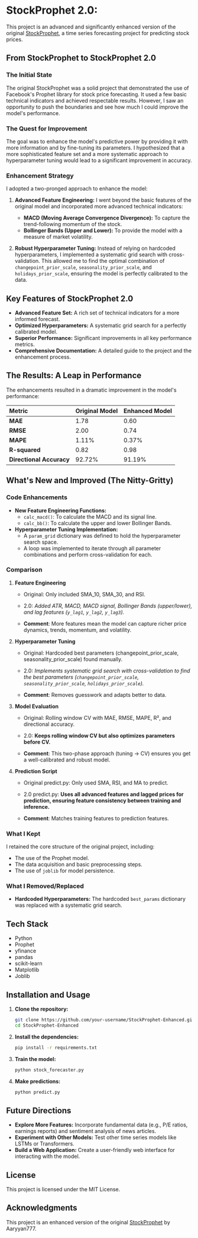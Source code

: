 # StockProphet 2.0:

This project is an advanced and significantly enhanced version of the original [StockProphet](https://github.com/Aaryyan777/StockProphet), a time series forecasting project for predicting stock prices.

## From StockProphet to StockProphet 2.0

### The Initial State

The original StockProphet was a solid project that demonstrated the use of Facebook's Prophet library for stock price forecasting. It used a few basic technical indicators and achieved respectable results. However, I saw an opportunity to push the boundaries and see how much I could improve the model's performance.

### The Quest for Improvement

The goal was to enhance the model's predictive power by providing it with more information and by fine-tuning its parameters. I hypothesized that a more sophisticated feature set and a more systematic approach to hyperparameter tuning would lead to a significant improvement in accuracy.

### Enhancement Strategy

I adopted a two-pronged approach to enhance the model:

1.  **Advanced Feature Engineering:** I went beyond the basic features of the original model and incorporated more advanced technical indicators:
    *   **MACD (Moving Average Convergence Divergence):** To capture the trend-following momentum of the stock.
    *   **Bollinger Bands (Upper and Lower):** To provide the model with a measure of market volatility.

2.  **Robust Hyperparameter Tuning:** Instead of relying on hardcoded hyperparameters, I implemented a systematic grid search with cross-validation. This allowed me to find the optimal combination of `changepoint_prior_scale`, `seasonality_prior_scale`, and `holidays_prior_scale`, ensuring the model is perfectly calibrated to the data.

## Key Features of StockProphet 2.0

-   **Advanced Feature Set:** A rich set of technical indicators for a more informed forecast.
-   **Optimized Hyperparameters:** A systematic grid search for a perfectly calibrated model.
-   **Superior Performance:** Significant improvements in all key performance metrics.
-   **Comprehensive Documentation:** A detailed guide to the project and the enhancement process.

## The Results: A Leap in Performance

The enhancements resulted in a dramatic improvement in the model's performance:

| Metric                 | Original Model | Enhanced Model |
| :--------------------- | :------------- | :------------- |
| **MAE**                | 1.78           | 0.60           |
| **RMSE**               | 2.00           | 0.74           |
| **MAPE**               | 1.11%          | 0.37%          |
| **R-squared**          | 0.82           | 0.98           |
| **Directional Accuracy** | 92.72%         | 91.19%         |

## What's New and Improved (The Nitty-Gritty)

### Code Enhancements

-   **New Feature Engineering Functions:**
    -   `calc_macd()`: To calculate the MACD and its signal line.
    -   `calc_bb()`: To calculate the upper and lower Bollinger Bands.
-   **Hyperparameter Tuning Implementation:**
    -   A `param_grid` dictionary was defined to hold the hyperparameter search space.
    -   A loop was implemented to iterate through all parameter combinations and perform cross-validation for each.

### Comparison

1. **Feature Engineering**

   - Original:  Only included SMA_10, SMA_30, and RSI.
   - 2.0:  *Added ATR, MACD, MACD signal, Bollinger Bands (upper/lower), and lag features (`y_lag1`, `y_lag2`, `y_lag3`).*

   - **Comment**:  More features mean the model can capture richer price dynamics, trends, momentum, and volatility.

2. **Hyperparameter Tuning**

   - Original:  Hardcoded best parameters (changepoint_prior_scale, seasonality_prior_scale) found manually.
   - 2.0:  *Implements systematic grid search with cross-validation to find the best parameters (`changepoint_prior_scale`, `seasonality_prior_scale`, `holidays_prior_scale`).*

   - **Comment**: Removes guesswork and adapts better to data.

3. **Model Evaluation**

   - Original:  Rolling window CV with MAE, RMSE, MAPE, R², and directional accuracy.
   - 2.0:  **Keeps rolling window CV but also optimizes parameters before CV.**

   - **Comment**:  This two-phase approach (tuning → CV) ensures you get a well-calibrated and robust model.

4. **Prediction Script**
   
   - Original predict.py:  Only used SMA, RSI, and MA to predict.
   - 2.0 predict.py:  **Uses all advanced features and lagged prices for prediction, ensuring feature consistency between training and inference.**

   - **Comment**: Matches training features to prediction features.

### What I Kept

I retained the core structure of the original project, including:

-   The use of the Prophet model.
-   The data acquisition and basic preprocessing steps.
-   The use of `joblib` for model persistence.

### What I Removed/Replaced

-   **Hardcoded Hyperparameters:** The hardcoded `best_params` dictionary was replaced with a systematic grid search.

## Tech Stack

-   Python
-   Prophet
-   yfinance
-   pandas
-   scikit-learn
-   Matplotlib
-   Joblib

## Installation and Usage

1.  **Clone the repository:**
    ```bash
    git clone https://github.com/your-username/StockProphet-Enhanced.git
    cd StockProphet-Enhanced
    ```
2.  **Install the dependencies:**
    ```bash
    pip install -r requirements.txt
    ```
3.  **Train the model:**
    ```bash
    python stock_forecaster.py
    ```
4.  **Make predictions:**
    ```bash
    python predict.py
    ```


## Future Directions

-   **Explore More Features:** Incorporate fundamental data (e.g., P/E ratios, earnings reports) and sentiment analysis of news articles.
-   **Experiment with Other Models:** Test other time series models like LSTMs or Transformers.
-   **Build a Web Application:** Create a user-friendly web interface for interacting with the model.

## License

This project is licensed under the MIT License.

## Acknowledgments

This project is an enhanced version of the original [StockProphet](https://github.com/Aaryyan777/StockProphet) by Aaryyan777.
